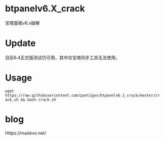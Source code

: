 # btpanelv6.X_crack
宝塔面板v6.x破解

# Update
目前6.4正式版测试仍可用，其中仅宝塔同步工具无法使用。

# Usage

`wget https://raw.githubusercontent.com/pantigon/btpanelv6.1_crack/master/crack.sh && bash crack.sh`


# blog

Https://madevo.net/
